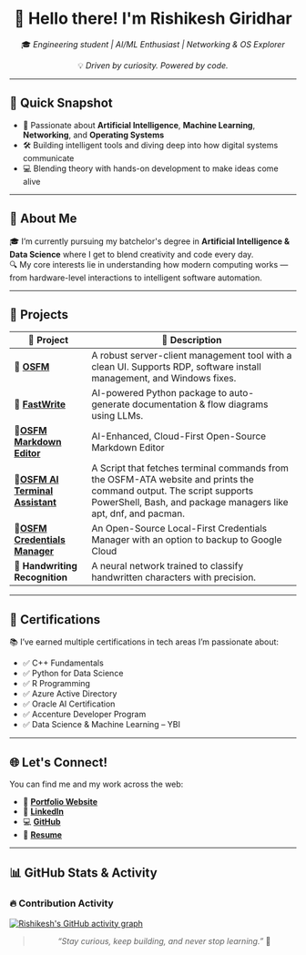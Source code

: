<div align="center">

# 👋 Hello there! I'm **Rishikesh Giridhar**

🎓 _Engineering student | AI/ML Enthusiast | Networking & OS Explorer_

💡 _Driven by curiosity. Powered by code._

</div>

---

## 🧠 Quick Snapshot

- 🔬 Passionate about **Artificial Intelligence**, **Machine Learning**, **Networking**, and **Operating Systems**
- 🛠️ Building intelligent tools and diving deep into how digital systems communicate
- 💻 Blending theory with hands-on development to make ideas come alive

---

## 💼 About Me

🎓 I’m currently pursuing my batchelor's degree in **Artificial Intelligence & Data Science** where I get to blend creativity and code every day.  
🔍 My core interests lie in understanding how modern computing works — from hardware-level interactions to intelligent software automation.  

---

## 🚀 Projects

| 🚧 Project | 📝 Description |
|-----------|----------------|
| 🔹 [**OSFM**](https://rishisp.tech/osfm) | A robust server-client management tool with a clean UI. Supports RDP, software install management, and Windows fixes. |
| 🔹 [**FastWrite**](https://rishisp.tech/FastWrite) | AI-powered Python package to auto-generate documentation & flow diagrams using LLMs. |
| 🔹[**OSFM Markdown Editor**](https://osfm-md.netlify.app) | AI-Enhanced, Cloud-First Open-Source Markdown Editor |
| 🔹[**OSFM AI Terminal Assistant**](https://osfm-ata.vercel.app) | A Script that fetches terminal commands from the OSFM-ATA website and prints the command output. The script supports PowerShell, Bash, and package managers like apt, dnf, and pacman. |
| 🔹[**OSFM Credentials Manager**](https://osfm-creds.vercel.app) | An Open-Source Local-First Credentials Manager with an option to backup to Google Cloud |
| 🔹 **Handwriting Recognition** | A neural network trained to classify handwritten characters with precision. |

---

## 📜 Certifications

📚 I’ve earned multiple certifications in tech areas I’m passionate about:

- ✅ C++ Fundamentals  
- ✅ Python for Data Science  
- ✅ R Programming  
- ✅ Azure Active Directory  
- ✅ Oracle AI Certification  
- ✅ Accenture Developer Program  
- ✅ Data Science & Machine Learning – YBI

---

## 🌐 Let's Connect!

You can find me and my work across the web:

- 🔗 [**Portfolio Website**](https://rishisp.tech)
- 💼 [**LinkedIn**](https://www.linkedin.com/in/rishikesh-giridhar)
- 💻 [**GitHub**](https://github.com/RishiSpace)
- 📄 [**Resume**](https://rishispace.vercel.app/media/Resume-Rishikesh-Giridhar.pdf)

---

## 📊 GitHub Stats & Activity

### 🔥 Contribution Activity

[![Rishikesh's GitHub activity graph](https://github-readme-activity-graph.vercel.app/graph?username=RishiSpace&bg_color=1f1f1f&color=ffffff&line=00c853&point=ffffff&area=true&hide_border=true)](https://github.com/RishiSpace)


<div align="center">

> _“Stay curious, keep building, and never stop learning.”_ 🚀

</div>
